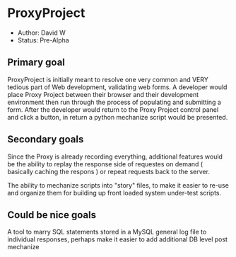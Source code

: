 ProxyProject
============
- Author: David W
- Status: Pre-Alpha

Primary goal
------------

ProxyProject is initially meant to resolve one very common and VERY tedious part of Web development,
validating web forms.  A developer would place Proxy Project between their browser and their development environment
then run through the process of populating and submitting a form.  After the developer would return to the Proxy
Project control panel and click a button, in return a python mechanize script would be presented.


Secondary goals
--------------

Since the Proxy is already recording everything, additional features would be the ability to replay the response side
of requestes on demand ( basically caching the respons ) or repeat requests back to the server.

The ability to mechanize scripts into "story" files, to make it easier to re-use and organize them for building up
front loaded system under-test scripts.


Could be nice goals
-------------------

A tool to marry SQL statements stored in a MySQL general log file to individual responses, perhaps make it easier to add
additional DB level post mechanize

